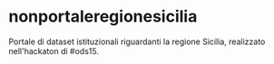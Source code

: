 # nonportaleregionesicilia
Portale di dataset istituzionali riguardanti la regione Sicilia, realizzato nell'hackaton di #ods15.
